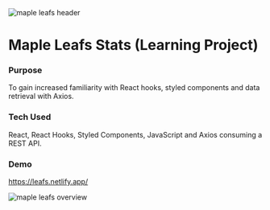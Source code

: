<img src="https://i.imgur.com/TSPtxeG.jpg" alt="maple leafs header"/>

<h1>Maple Leafs Stats (Learning Project)</h1>

<h3>Purpose</h3>

To gain increased familiarity with React hooks, styled components and data retrieval with Axios.

<h3>Tech Used</h3>

React, React Hooks, Styled Components, JavaScript and Axios consuming a REST API.

<h3>Demo</h3>

https://leafs.netlify.app/

<img src="https://i.imgur.com/YrH2F7u.png" alt="maple leafs overview"/>
